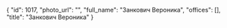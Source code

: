 {
    "id": 1017,
    "photo_url": "",
    "full_name": "Занкович Вероника",
    "offices": [],
    "title": "Занкович Вероника"
}